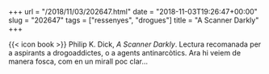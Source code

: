 +++
url = "/2018/11/03/202647.html"
date = "2018-11-03T19:26:47+00:00"
slug = "202647"
tags = ["ressenyes", "drogues"]
title = "A Scanner Darkly"
+++

{{< icon book >}} Philip K. Dick, *A Scanner Darkly*. Lectura recomanada per a aspirants a drogoaddictes, o a agents antinarcòtics. Ara hi veiem de manera fosca, com en un mirall poc clar…
